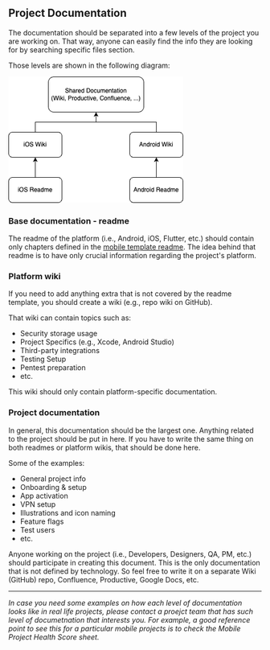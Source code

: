 ## Project Documentation

The documentation should be separated into a few levels of the project you are working on. That way, anyone can easily find the info they are looking for by searching specific files section.

Those levels are shown in the following diagram:

![](/img/project_documentation/documentation_chart.png)

### Base documentation - readme
The readme of the platform (i.e., Android, iOS, Flutter, etc.) should contain only chapters defined in the [mobile template readme](https://github.com/infinum/mobile-readme-template). The idea behind that readme is to have only crucial information regarding the project's platform.

### Platform wiki
If you need to add anything extra that is not covered by the readme template, you should create a wiki (e.g., repo wiki on GitHub). 

That wiki can contain topics such as:

* Security storage usage
* Project Specifics (e.g., Xcode, Android Studio)
* Third-party integrations
* Testing Setup
* Pentest preparation
* etc.

This wiki should only contain platform-specific documentation.

### Project documentation
In general, this documentation should be the largest one. Anything related to the project should be put in here. If you have to write the same thing on both readmes or platform wikis, that should be done here.

Some of the examples:

* General project info
* Onboarding & setup
* App activation
* VPN setup
* Illustrations and icon naming
* Feature flags
* Test users
* etc.

Anyone working on the project (i.e., Developers, Designers, QA, PM, etc.) should participate in creating this document. 
This is the only documentation that is not defined by technology. So feel free to write it on a separate Wiki (GitHub) repo, Confluence, Productive, Google Docs, etc.

---
*In case you need some examples on how each level of documentation looks like in real life projects, please contact a proejct team that has such level of documetnation that interests you. For example, a good reference point to see this for a particular mobile projects is to check the Mobile Project Health Score sheet.*
